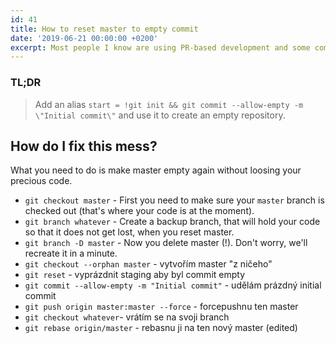 ```yaml
---
id: 41
title: How to reset master to empty commit
date: '2019-06-21 00:00:00 +0200'
excerpt: Most people I know are using PR-based development and some companies even make this a hard requirement for legal reasons, so that every piece of code is seen at least by two people. You usually create a branch, push it to origin and make a PR against master. But what to do if you forgot to do this in a new repo and now you have a bunch of commits already in master? And how to prevent it in the future? 
---
```


### TL;DR

> Add an alias `start = !git init && git commit --allow-empty -m \"Initial commit\"` and use it to create an empty repository. 

## How do I fix this mess?

What you need to do is make master empty again without loosing your precious code.  

* `git checkout master` - First you need to make sure your `master` branch is checked out (that's where your code is at the moment).  
* `git branch whatever` - Create a backup branch, that will hold your code so that it does not get lost, when you reset master.
* `git branch -D master` - Now you delete master (!). Don't worry, we'll recreate it in a minute. 
* `git checkout --orphan master` - vytvořím master "z ničeho"
* `git reset` - vyprázdnit staging aby byl commit empty
* `git commit --allow-empty -m "Initial commit"` - udělám prázdný initial commit
* `git push origin master:master --force` - forcepushnu ten master
* `git checkout whatever`- vrátím se na svoji branch
* `git rebase origin/master` - rebasnu ji na ten nový master (edited)
